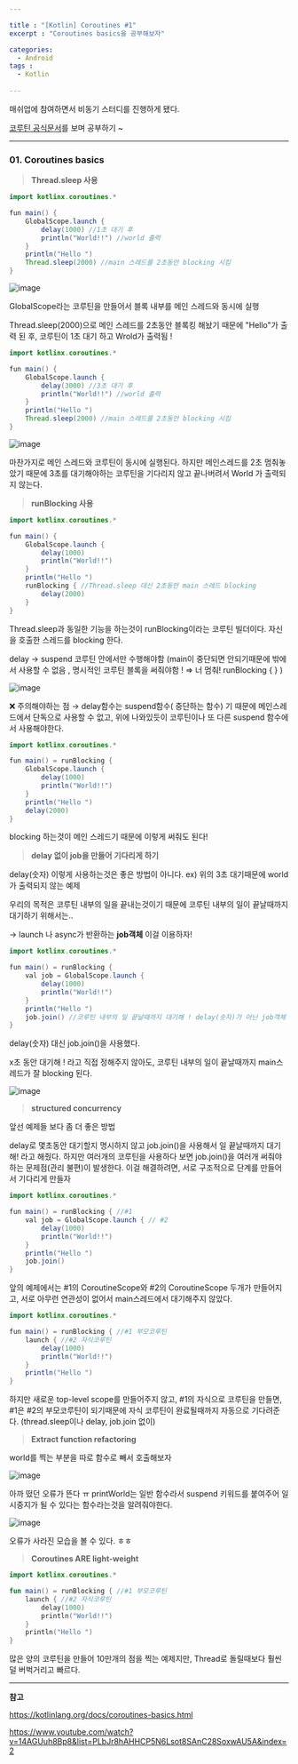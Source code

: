 ```yaml
---

title : "[Kotlin] Coroutines #1"
excerpt : "Coroutines basics을 공부해보자"

categories:
  - Android
tags :
  - Kotlin
 
---
```


매쉬업에 참여하면서 비동기 스터디를 진행하게 됐다. 

[코루틴 공식문서](https://kotlinlang.org/docs/coroutines-basics.html)를 보며 공부하기 ~ 

---

### 01. Coroutines basics

> **Thread.sleep 사용**

```java
import kotlinx.coroutines.*

fun main() {
    GlobalScope.launch {
        delay(1000) //1초 대기 후 
        println("World!!") //world 출력 
    }
    println("Hello ")
    Thread.sleep(2000) //main 스레드를 2초동안 blocking 시킴 
}
```

![image](https://user-images.githubusercontent.com/53978090/128049319-6609adde-fdef-4636-a404-abff8fb4e77a.png)

GlobalScope라는 코루틴을 만들어서 블록 내부를 메인 스레드와 동시에 실행 

Thread.sleep(2000)으로 메인 스레드를 2초동안 블록킹 해놨기 때문에 "Hello"가 출력 된 후, 코루틴이 1초 대기 하고 Wrold가 출력됨 !

```java
import kotlinx.coroutines.*

fun main() {
    GlobalScope.launch {
        delay(3000) //3초 대기 후 
        println("World!!") //world 출력 
    }
    println("Hello ")
    Thread.sleep(2000) //main 스레드를 2초동안 blocking 시킴 
}
```

![image](https://user-images.githubusercontent.com/53978090/128049347-6068515d-8392-415e-91ea-0abb00aeca04.png)

마찬가지로 메인 스레드와 코루틴이 동시에 실행된다. 하지만 메인스레드를 2초 멈춰놓았기 때문에 3초를 대기해야하는 코루틴을 기다리지 않고 끝나버려서 World 가 출력되지 않는다. 

> **runBlocking 사용**

```java
import kotlinx.coroutines.*

fun main() {
    GlobalScope.launch {
        delay(1000)
        println("World!!")
    }
    println("Hello ")
    runBlocking { //Thread.sleep 대신 2초동안 main 스레드 blocking 
        delay(2000)
    }
}
```

Thread.sleep과 동일한 기능을 하는것이 runBlocking이라는 코루틴 빌더이다. 자신을 호출한 스레드를 blocking 한다. 

delay → suspend 코루틴 안에서만 수행해야함 (main이 중단되면 안되기때문에 밖에서 사용할 수 없음 , 명시적인 코루틴 블록을 써줘야함 ! ⇒ 너 멈춰! runBlocking { } )

![image](https://user-images.githubusercontent.com/53978090/128049365-ee9f800d-aaec-406e-8c98-dd5e04bf67a1.png)

❌  주의해야하는 점 → delay함수는 suspend함수( 중단하는 함수) 기 때문에 메인스레드에서 단독으로 사용할 수 없고, 위에 나와있듯이 코루틴이나 또 다른 suspend 함수에서 사용해야한다. 

```java
import kotlinx.coroutines.*

fun main() = runBlocking {
    GlobalScope.launch {
        delay(1000)
        println("World!!")
    }
    println("Hello ")
    delay(2000)
}
```

blocking 하는것이 메인 스레드기 때문에 이렇게 써줘도 된다!

> **delay 없이 job을 만들어 기다리게 하기**

delay(숫자) 이렇게 사용하는것은 좋은 방법이 아니다. ex) 위의 3초 대기때문에 world가 출력되지 않는 예제 

우리의 목적은 코루틴 내부의 일을 끝내는것이기 때문에 코루틴 내부의 일이 끝날때까지 대기하기 위해서는.. 

→ launch 나 async가 반환하는  **job객체** 이걸 이용하자!

```java
import kotlinx.coroutines.*

fun main() = runBlocking {
    val job = GlobalScope.launch {
        delay(1000)
        println("World!!")
    }
    println("Hello ")
    job.join() //코루틴 내부의 일 끝날때까지 대기해 ! delay(숫자)가 아닌 job객체 사용  
}
```

 delay(숫자) 대신 job.join()을 사용했다. 

x초 동안 대기해 ! 라고 직접 정해주지 않아도, 코루틴 내부의 일이 끝날때까지 main스레드가 잘 blocking 된다. 

![image](https://user-images.githubusercontent.com/53978090/128049387-0800960c-398a-4d88-966a-25c4cfb9e662.png)

> **structured concurrency**

앞선 예제들 보다 좀 더 좋은 방법 

delay로 몇초동안 대기할지 명시하지 않고 job.join()을 사용해서 일 끝날때까지 대기해! 라고 해줬다. 하지만 여러개의 코루틴을 사용하다 보면 job.join()을 여러개 써줘야하는 문제점(관리 불편)이 발생한다. 이걸 해결하려면, 서로 구조적으로 단계를 만들어서 기다리게 만들자 

```java
import kotlinx.coroutines.*

fun main() = runBlocking { //#1
    val job = GlobalScope.launch { // #2
        delay(1000)
        println("World!!")
    }
    println("Hello ")
    job.join() 
}
```

앞의 예제에서는 #1의 CoroutineScope와 #2의 CoroutineScope 두개가 만들어지고, 서로 아무런 연관성이 없어서 main스레드에서 대기해주지 않았다.

```java
import kotlinx.coroutines.*

fun main() = runBlocking { //#1 부모코루틴 
    launch { //#2 자식코루틴 
        delay(1000)
        println("World!!")
    }
    println("Hello ")
}
```

하지만 새로운 top-level scope를 만들어주지 않고, #1의 자식으로 코루틴을 만들면, #1은 #2의 부모코루틴이 되기때문에 자식 코루틴이 완료될때까지 자동으로 기다려준다. (thread.sleep이나 delay, job.join 없이) 

> **Extract function refactoring**

world를 찍는 부분을 따로 함수로 빼서 호출해보자 

![image](https://user-images.githubusercontent.com/53978090/128049409-6c6bc7f4-b723-4856-adce-e35ad665107c.png)

 아까 떴던 오류가 뜬다 ㅠ printWorld는 일반 함수라서 suspend 키워드를 붙여주어 일시중지가 될 수 있다는 함수라는것을 알려줘야한다. 

![image](https://user-images.githubusercontent.com/53978090/128049421-e69a5f7e-aa88-4ef5-bfaf-46d0e3cda86c.png)

오류가 사라진 모습을 볼 수 있다. ㅎㅎ 

 
> **Coroutines ARE light-weight**

```kotlin
import kotlinx.coroutines.*

fun main() = runBlocking { //#1 부모코루틴 
    launch { //#2 자식코루틴 
        delay(1000)
        println("World!!")
    }
    println("Hello ")
}
```

많은 양의 코루틴을 만들어 10만개의 점을 찍는 예제지만, Thread로 돌릴때보다 훨씬 덜 버벅거리고 빠르다.

---

**참고**

<https://kotlinlang.org/docs/coroutines-basics.html>

<https://www.youtube.com/watch?v=14AGUuh8Bp8&list=PLbJr8hAHHCP5N6Lsot8SAnC28SoxwAU5A&index=2>
